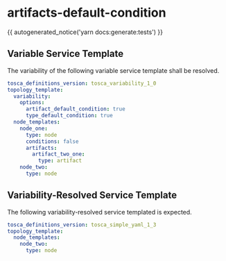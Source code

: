 # artifacts-default-condition

{{ autogenerated_notice('yarn docs:generate:tests') }}


## Variable Service Template

The variability of the following variable service template shall be resolved.

```yaml linenums="1"
tosca_definitions_version: tosca_variability_1_0
topology_template:
  variability:
    options:
      artifact_default_condition: true
      type_default_condition: true
  node_templates:
    node_one:
      type: node
      conditions: false
      artifacts:
        artifact_two_one:
          type: artifact
    node_two:
      type: node
```



## Variability-Resolved Service Template

The following variability-resolved service templated is expected.

```yaml linenums="1"
tosca_definitions_version: tosca_simple_yaml_1_3
topology_template:
  node_templates:
    node_two:
      type: node
```

